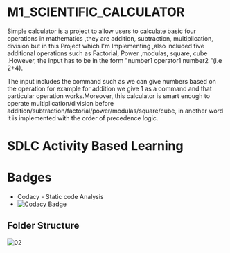 # M1_SCIENTIFIC_CALCULATOR

Simple calculator is a project to allow users to calculate basic four operations in mathematics ,they are addition, subtraction, multiplication, division but in this Project which I'm Implementing ,also included five additional operations such as Factorial, Power ,modulas, square, cube .However, the input has to be in the form "number1 operator1 number2 "(i.e 2+4).

The input includes the command such as we can give numbers based on the operation for example for addition we give 1 as a command and that particular operation works.Moreover, this calculator is smart enough to operate multiplication/division before addition/subtraction/factorial/power/modulas/square/cube, in another word it is implemented with the order of precedence logic.
# SDLC Activity Based Learning
# Badges
* Codacy - Static code Analysis
* [![Codacy Badge](https://app.codacy.com/project/badge/Grade/8a178d8cf59c4ead82459b4ff4d5c74c)](https://www.codacy.com/gh/KUMARNUNAVATH/M1_SCIENTIFIC_CALCULATOR/dashboard?utm_source=github.com&amp;utm_medium=referral&amp;utm_content=KUMARNUNAVATH/M1_SCIENTIFIC_CALCULATOR&amp;utm_campaign=Badge_Grade)

## Folder Structure

![02](https://user-images.githubusercontent.com/101395036/159779724-ff1abd40-da7b-4e67-a7d5-a581b5d757fc.png)
